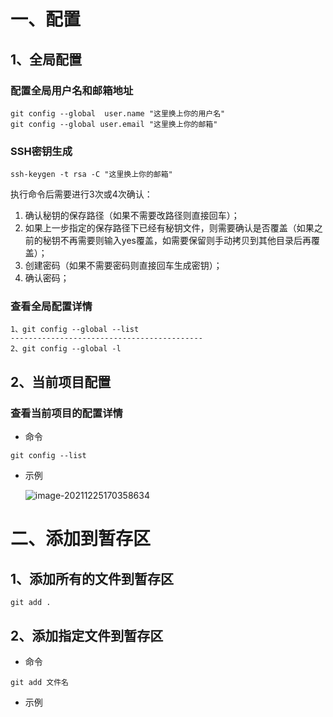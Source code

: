 # 一、配置

## 1、全局配置

### 配置全局用户名和邮箱地址

```shell
git config --global  user.name "这里换上你的用户名"
git config --global user.email "这里换上你的邮箱"
```

### SSH密钥生成

```shell
ssh-keygen -t rsa -C "这里换上你的邮箱"
```

执行命令后需要进行3次或4次确认：

1. 确认秘钥的保存路径（如果不需要改路径则直接回车）；
2. 如果上一步指定的保存路径下已经有秘钥文件，则需要确认是否覆盖（如果之前的秘钥不再需要则输入yes覆盖，如需要保留则手动拷贝到其他目录后再覆盖）；
3. 创建密码（如果不需要密码则直接回车生成密钥）；
4. 确认密码；

### 查看全局配置详情

```shell
1、git config --global --list
-------------------------------------------
2、git config --global -l
```



## 2、当前项目配置

### 查看当前项目的配置详情

- 命令

```shell
git config --list
```

- 示例

  ![image-20211225170358634](C:\Users\nanum008\AppData\Roaming\Typora\typora-user-images\image-20211225170358634.png)

# 二、添加到暂存区

## 1、添加所有的文件到暂存区

```shell
git add .
```



## 2、添加指定文件到暂存区

- 命令

```shell
git add 文件名
```



- 示例

